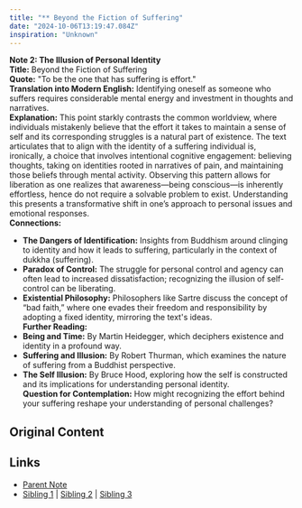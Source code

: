 ```yaml
---
title: "** Beyond the Fiction of Suffering"
date: "2024-10-06T13:19:47.084Z"
inspiration: "Unknown"
---
```


  
**Note 2: The Illusion of Personal Identity**  
**Title:** Beyond the Fiction of Suffering  
**Quote:** "To be the one that has suffering is effort."  
**Translation into Modern English:** Identifying oneself as someone who suffers requires considerable mental energy and investment in thoughts and narratives.  
**Explanation:** This point starkly contrasts the common worldview, where individuals mistakenly believe that the effort it takes to maintain a sense of self and its corresponding struggles is a natural part of existence. The text articulates that to align with the identity of a suffering individual is, ironically, a choice that involves intentional cognitive engagement: believing thoughts, taking on identities rooted in narratives of pain, and maintaining those beliefs through mental activity. Observing this pattern allows for liberation as one realizes that awareness—being conscious—is inherently effortless, hence do not require a solvable problem to exist. Understanding this presents a transformative shift in one’s approach to personal issues and emotional responses.  
**Connections:**  
- **The Dangers of Identification:** Insights from Buddhism around clinging to identity and how it leads to suffering, particularly in the context of dukkha (suffering).  
- **Paradox of Control:** The struggle for personal control and agency can often lead to increased dissatisfaction; recognizing the illusion of self-control can be liberating.  
- **Existential Philosophy:** Philosophers like Sartre discuss the concept of “bad faith,” where one evades their freedom and responsibility by adopting a fixed identity, mirroring the text's ideas.  
**Further Reading:**  
- **Being and Time:** By Martin Heidegger, which deciphers existence and identity in a profound way.  
- **Suffering and Illusion:** By Robert Thurman, which examines the nature of suffering from a Buddhist perspective.  
- **The Self Illusion:** By Bruce Hood, exploring how the self is constructed and its implications for understanding personal identity.  
**Question for Contemplation:** How might recognizing the effort behind your suffering reshape your understanding of personal challenges?  



## Original Content



## Links

- [Parent Note](/parent-note.md)
- [Sibling 1](/zettel1.md) | [Sibling 2](/zettel2.md) | [Sibling 3](/zettel3.md)
